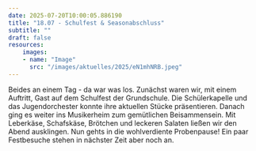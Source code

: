 ```yaml
---
date: 2025-07-20T10:00:05.886190
title: "18.07 - Schulfest & Seasonabschluss"
subtitle: ""
draft: false
resources:
    images:
    - name: "Image"
      src: "/images/aktuelles/2025/eN1mhNRB.jpeg"
---
```


Beides an einem Tag - da war was los. Zunächst waren wir, mit einem Auftritt, Gast auf dem Schulfest der Grundschule. Die Schülerkapelle und das Jugendorchester konnte ihre aktuellen Stücke präsentieren. Danach ging es weiter ins Musikerheim zum gemütlichen Beisammensein. Mit Leberkäse, Schafskäse, Brötchen und leckeren Salaten ließen wir den Abend ausklingen. Nun gehts in die wohlverdiente Probenpause! Ein paar Festbesuche stehen in nächster Zeit aber noch an.
